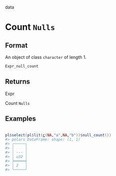 data

# Count `Nulls`

## Format

An object of class `character` of length 1.

```r
Expr_null_count
```

## Returns

Expr

Count `Nulls`

## Examples

<pre class='r-example'> <code> <span class='r-in'><span></span></span>
<span class='r-in'><span><span class='va'>pl</span><span class='op'>$</span><span class='fu'>select</span><span class='op'>(</span><span class='va'>pl</span><span class='op'>$</span><span class='fu'>lit</span><span class='op'>(</span><span class='fu'><a href='https://rdrr.io/r/base/c.html'>c</a></span><span class='op'>(</span><span class='cn'>NA</span>,<span class='st'>"a"</span>,<span class='cn'>NA</span>,<span class='st'>"b"</span><span class='op'>)</span><span class='op'>)</span><span class='op'>$</span><span class='fu'>null_count</span><span class='op'>(</span><span class='op'>)</span><span class='op'>)</span></span></span>
<span class='r-out co'><span class='r-pr'>#&gt;</span> polars DataFrame: shape: (1, 1)</span>
<span class='r-out co'><span class='r-pr'>#&gt;</span> ┌─────┐</span>
<span class='r-out co'><span class='r-pr'>#&gt;</span> │     │</span>
<span class='r-out co'><span class='r-pr'>#&gt;</span> │ --- │</span>
<span class='r-out co'><span class='r-pr'>#&gt;</span> │ u32 │</span>
<span class='r-out co'><span class='r-pr'>#&gt;</span> ╞═════╡</span>
<span class='r-out co'><span class='r-pr'>#&gt;</span> │ 2   │</span>
<span class='r-out co'><span class='r-pr'>#&gt;</span> └─────┘</span>
 </code></pre>